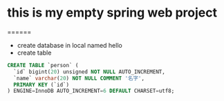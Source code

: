# this is my empty spring web project
======
* create database in local named hello
* create table
```sql
CREATE TABLE `person` (
  `id` bigint(20) unsigned NOT NULL AUTO_INCREMENT,
  `name` varchar(20) NOT NULL COMMENT '名字',
  PRIMARY KEY (`id`)
) ENGINE=InnoDB AUTO_INCREMENT=6 DEFAULT CHARSET=utf8;
```

